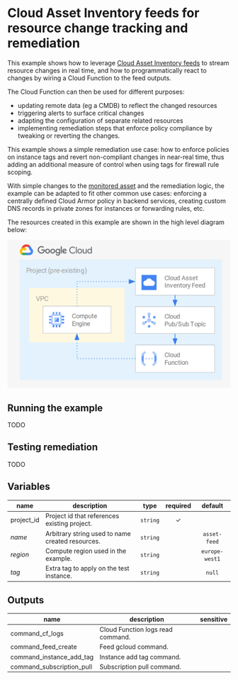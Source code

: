 # Cloud Asset Inventory feeds for resource change tracking and remediation

This example shows how to leverage [Cloud Asset Inventory feeds](https://cloud.google.com/asset-inventory/docs/monitoring-asset-changes) to stream resource changes in real time, and how to programmatically react to changes by wiring a Cloud Function to the feed outputs.

The Cloud Function can then be used for different purposes:

- updating remote data (eg a CMDB) to reflect the changed resources
- triggering alerts to surface critical changes
- adapting the configuration of separate related resources
- implementing remediation steps that enforce policy compliance by tweaking or reverting the changes.

This example shows a simple remediation use case: how to enforce policies on instance tags and revert non-compliant changes in near-real time, thus adding an additional measure of control when using tags for firewall rule scoping.

With simple changes to the [monitored asset](https://cloud.google.com/asset-inventory/docs/supported-asset-types) and the remediation logic, the example can be adapted to fit other common use cases: enforcing a centrally defined Cloud Armor policy in backend services, creating custom DNS records in private zones for instances or forwarding rules, etc.

The resources created in this example are shown in the high level diagram below:

![Asset Inventory Feed diagram](diagram.png "Asset Inventory Feed diagram")

## Running the example

TODO

## Testing remediation

TODO

<!-- BEGIN TFDOC -->
## Variables

| name | description | type | required | default |
|---|---|:---: |:---:|:---:|
| project_id | Project id that references existing project. | <code title="">string</code> | ✓ |  |
| *name* | Arbitrary string used to name created resources. | <code title="">string</code> |  | <code title="">asset-feed</code> |
| *region* | Compute region used in the example. | <code title="">string</code> |  | <code title="">europe-west1</code> |
| *tag* | Extra tag to apply on the test instance. | <code title="">string</code> |  | <code title="">null</code> |

## Outputs

| name | description | sensitive |
|---|---|:---:|
| command_cf_logs | Cloud Function logs read command. |  |
| command_feed_create | Feed gcloud command. |  |
| command_instance_add_tag | Instance add tag command. |  |
| command_subscription_pull | Subscription pull command. |  |
<!-- END TFDOC -->

